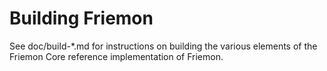 Building Friemon
================

See doc/build-*.md for instructions on building the various
elements of the Friemon Core reference implementation of Friemon.
